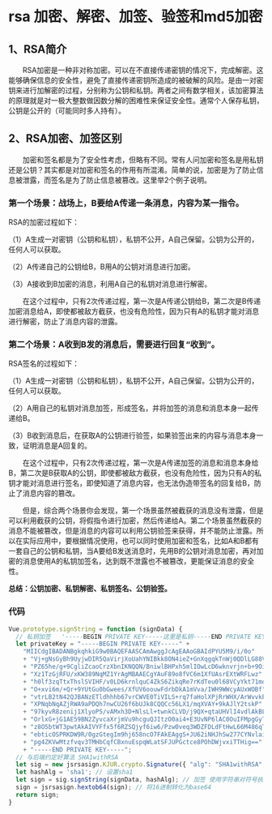 # rsa 加密、解密、加签、验签和md5加密


## 1、RSA简介
&emsp;&emsp;RSA加密是一种非对称加密。可以在不直接传递密钥的情况下，完成解密。这能够确保信息的安全性，避免了直接传递密钥所造成的被破解的风险。是由一对密钥来进行加解密的过程，分别称为公钥和私钥。两者之间有数学相关，该加密算法的原理就是对一极大整数做因数分解的困难性来保证安全性。通常个人保存私钥，公钥是公开的（可能同时多人持有）。


## 2、RSA加密、加签区别
&emsp;&emsp;加密和签名都是为了安全性考虑，但略有不同。常有人问加密和签名是用私钥还是公钥？其实都是对加密和签名的作用有所混淆。简单的说，加密是为了防止信息被泄露，而签名是为了防止信息被篡改。这里举2个例子说明。

### 第一个场景：战场上，B要给A传递一条消息，内容为某一指令。

RSA的加密过程如下：

（1）A生成一对密钥（公钥和私钥），私钥不公开，A自己保留。公钥为公开的，任何人可以获取。

（2）A传递自己的公钥给B，B用A的公钥对消息进行加密。

（3）A接收到B加密的消息，利用A自己的私钥对消息进行解密。

　　在这个过程中，只有2次传递过程，第一次是A传递公钥给B，第二次是B传递加密消息给A，即使都被敌方截获，也没有危险性，因为只有A的私钥才能对消息进行解密，防止了消息内容的泄露。

 

### 第二个场景：A收到B发的消息后，需要进行回复“收到”。

RSA签名的过程如下：

（1）A生成一对密钥（公钥和私钥），私钥不公开，A自己保留。公钥为公开的，任何人可以获取。

（2）A用自己的私钥对消息加签，形成签名，并将加签的消息和消息本身一起传递给B。

（3）B收到消息后，在获取A的公钥进行验签，如果验签出来的内容与消息本身一致，证明消息是A回复的。

　　在这个过程中，只有2次传递过程，第一次是A传递加签的消息和消息本身给B，第二次是B获取A的公钥，即使都被敌方截获，也没有危险性，因为只有A的私钥才能对消息进行签名，即使知道了消息内容，也无法伪造带签名的回复给B，防止了消息内容的篡改。

 

　　但是，综合两个场景你会发现，第一个场景虽然被截获的消息没有泄露，但是可以利用截获的公钥，将假指令进行加密，然后传递给A。第二个场景虽然截获的消息不能被篡改，但是消息的内容可以利用公钥验签来获得，并不能防止泄露。所以在实际应用中，要根据情况使用，也可以同时使用加密和签名，比如A和B都有一套自己的公钥和私钥，当A要给B发送消息时，先用B的公钥对消息加密，再对加密的消息使用A的私钥加签名，达到既不泄露也不被篡改，更能保证消息的安全性。
  
**总结：公钥加密、私钥解密、私钥签名、公钥验签。**

### 代码

```javascript
Vue.prototype.signString = function (signData) {
  // 私钥加签   '-----BEGIN PRIVATE KEY-----这里是私钥-----END PRIVATE KEY-----'
  let privateKey = "-----BEGIN PRIVATE KEY-----" +
    "MIICdgIBADANBgkqhkiG9w0BAQEFAASCAmAwggJcAgEAAoGBAIdPYU5M9/i/0o"
    + "Vj+gNsGyBh9UyjwDIR5QaVirjXoUahYNIBkk8ON4ieZ+GnXqgqkTnWj0QDlLG88Vtt"
    + "PZ65he/g+9CgliZcaoCrzXbnIKNQQN/BniwlBHPxh5mlIOwLcD6wknvrjn+b+9Oi1kwh"
    + "Xz1TzGjRFU/xKW389NqMZ1YrAgMBAAECgYAuF89o8fVC6m1XfUAsrEXtWRFLwz"
    + "h0lf3zqTtxThslSVIHF/v0LD6krnlquC4ZkS6ZikqRe7rKdTeu0l68VCyYkt71mdNa+dZV"
    + "O+xvi6m/+Qr+9YUtGu0bGwees/XfUV6oouwFdrbDkA1mVva/IWH9WWcyAUxWOBf"
    + "vtrLB2tN42QJBANzETldhhhb67vrCWVE0TiVILS+rq7faHolXPjRrWHX/ArWvvkPwKn"
    + "XPNqbNqAZjRWA9aPDQh7nwCU26f6bUJk8CQQCc56LX1/mqXVAY+9kAJlY2tskP"
    + "97kyvR8zenij1XlyoP5/vAMxh3D+NlsLl+twnkCLVD/j9QX+qtaUHVlI4vdlAkBLAT8EnR"
    + "OrlxG+jG1AE59BN2ZyvcaXrjmVu9hcguQJItzO0ai4+E3UvNP6lAC0OuIFMpgGyTJz"
    + "z8O5btWT3pwtAkAIVYFfx5f6RZSQjyf6iw6/Pzw0veq3WDZFDLdFtHwL66M486qTw"
    + "ebticOSPRKDW9R/0gzGtegIm9hj658ncO7FAkEAggS+JU62iNHJhSw277CYNvlaiM"
    + "pg4ZKVwMtzfvqv3TMHbCqfCBxnuEspqWLatSFJUPGctce8POhDWjvxiTTHig=="
    + "-----END PRIVATE KEY-----";
  // 与后端约定好算法 SHA1withRSA  
  let sig = new jsrsasign.KJUR.crypto.Signature({ "alg": "SHA1withRSA", "prov": "cryptojs/jsrsa", "prvkeypem": privateKey });// 初始化的对象 设置好加签或验签的算法和私钥
  let hashAlg = 'sha1'; // 设置sha1
  let sign = sig.signString(signData, hashAlg); // 加签 使用字符串对符号执行最终更新，然后将所有数据更新的签名字节作为16进制字符串返回
  sign = jsrsasign.hextob64(sign); // 将16进制转化为base64
  return sign;
}
```


